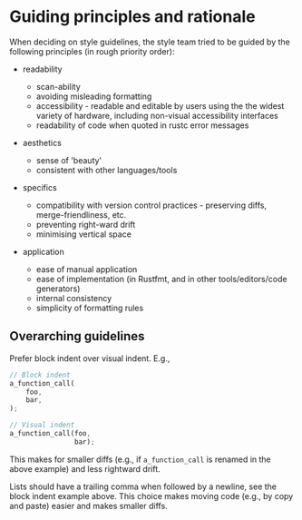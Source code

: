 # Guiding principles and rationale

When deciding on style guidelines, the style team tried to be guided by the
following principles (in rough priority order):

* readability
    - scan-ability
    - avoiding misleading formatting
    - accessibility - readable and editable by users using the the widest
      variety of hardware, including non-visual accessibility interfaces
    - readability of code when quoted in rustc error messages

* aesthetics
    - sense of 'beauty'
    - consistent with other languages/tools

* specifics
    - compatibility with version control practices - preserving diffs,
      merge-friendliness, etc.
    - preventing right-ward drift
    - minimising vertical space

* application
    - ease of manual application
    - ease of implementation (in Rustfmt, and in other tools/editors/code generators)
    - internal consistency
    - simplicity of formatting rules


## Overarching guidelines

Prefer block indent over visual indent. E.g.,

```rust
// Block indent
a_function_call(
    foo,
    bar,
);

// Visual indent
a_function_call(foo,
                bar);
```

This makes for smaller diffs (e.g., if `a_function_call` is renamed in the above
example) and less rightward drift.

Lists should have a trailing comma when followed by a newline, see the block
indent example above. This choice makes moving code (e.g., by copy and paste)
easier and makes smaller diffs.
